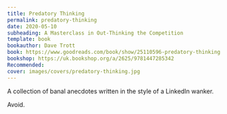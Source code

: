 ```yaml
---
title: Predatory Thinking
permalink: predatory-thinking
date: 2020-05-10
subheading: A Masterclass in Out-Thinking the Competition
template: book
bookauthor: Dave Trott
book: https://www.goodreads.com/book/show/25110596-predatory-thinking
bookshop: https://uk.bookshop.org/a/2625/9781447285342
Recommended:
cover: images/covers/predatory-thinking.jpg
---
```


A collection of banal anecdotes written in the style of a LinkedIn wanker.

Avoid.